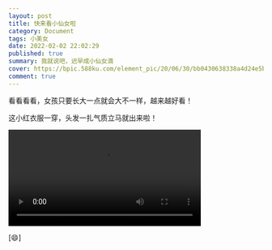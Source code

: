 ```yaml
---
layout: post
title: 快来看小仙女啦
category: Document
tags: 小美女
date: 2022-02-02 22:02:29
published: true
summary: 我就说吧，迟早成小仙女滴
cover: https://bpic.588ku.com/element_pic/20/06/30/bb0430638338a4d24e5bb499bc6f2d59.jpg
comment: true
---
```


看看看看，女孩只要长大一点就会大不一样，越来越好看！

这小红衣服一穿，头发一扎气质立马就出来啦！

<!-- 垃圾优酷
<iframe width='100%' src='https://player.youku.com/embed/XNTg0NDU0MTUwOA==' frameborder=0></iframe>
-->
<video controls="" autoplay="" width="380px">
    <source src="http://v.xiaohongshu.com/01e2170f1063cdd5018370037f2a13137a_259.mp4?sign=e68dab51cff51d1ddc8525963e3b586c&t=6218fd00" type="video/mp4">
</video>

[:smile:]
